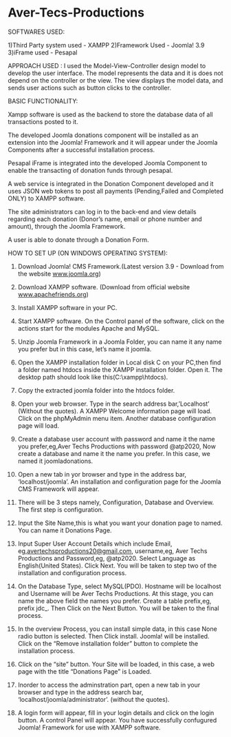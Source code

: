 # Aver-Tecs-Productions

SOFTWARES USED:

1)Third Party system used - XAMPP 2)Framework Used - Joomla! 3.9 3)iFrame used - Pesapal

APPROACH USED : I used the Model-View-Controller design model to develop the user interface. The model represents the data and it is does not depend on the controller or the view. The view displays the model data, and sends user actions such as button clicks to the controller.

BASIC FUNCTIONALITY:

Xampp software is used as the backend to store the database data of all transactions posted to it.

The developed Joomla donations component will be installed as an extension into the Joomla! Framework and it will appear under the Joomla Components after a successful installation process.

Pesapal iFrame is integrated into the developed Joomla Component to enable the transacting of donation funds through pesapal.

A web service is integrated in the Donation Component developed and it uses JSON web tokens to post all payments (Pending,Failed and Completed ONLY) to XAMPP software.

The site administrators can log in to the back-end and view details regarding each donation (Donor’s name, email or phone number and amount), through the Joomla Framework.

A user is able to donate through a Donation Form.

HOW TO SET UP (ON WINDOWS OPERATING SYSTEM):

1) Download Joomla! CMS Framework.(Latest version 3.9 - Download from the website www.joomla.org)

2) Download XAMPP software. (Download from official website www.apachefriends.org)

3) Install XAMPP software in your PC.

4) Start XAMPP software. On the Control panel of the software, click on the actions start for the modules Apache and MySQL.

4) Unzip Joomla Framework in a Joomla Folder, you can name it any name you prefer but in this case, let’s name it joomla.

5) Open the XAMPP installation folder in Local disk C on your PC,then find a folder named htdocs inside the XAMPP installation folder. Open it. The desktop path should look like this(C:\xampp\htdocs).

6) Copy the extracted joomla folder into the htdocs folder.

7) Open your web browser. Type in the search address bar,’Localhost’ (Without the quotes). A XAMPP Welcome information page will load. Click on the phpMyAdmin menu item. Another database configuration page will load.

8) Create a database user account with password and name it the name you prefer,eg,Aver Techs Productions with password @atp2020, Now create a database and name it the name you prefer. In this case, we named it joomladonations.

9) Open a new tab in yor browser and type in the address bar, ‘localhost/joomla’. An installation and configuration page for the Joomla CMS Framework will appear.

10) There will be 3 steps namely, Configuration, Database and Overview. The first step is configuration.

11) Input the Site Name,this is what you want your donation page to named. You can name it Donations Page.

12) Input Super User Account Details which include Email, eg,avertechsproductions20@gmail.com, username,eg, Aver Techs Productions and Password,eg, @atp2020. Select Language as English(United States). Click Next. You will be taken to step two of the installation and configuration process.

13) On the Database Type, select MySQL(PDO). Hostname will be localhost and Username will be Aver Techs Productions. At this stage, you can name the above field the names you prefer. Create a table prefix,eg, prefix jdc_. Then Click on the Next Button. You will be taken to the final process.

14) In the overview Process, you can install simple data, in this case None radio button is selected. Then Click install. Joomla! will be installed. Click on the “Remove installation folder” button to complete the installation process.

15) Click on the “site” button. Your Site will be loaded, in this case, a web page with the title “Donations Page” is Loaded.

16) Inorder to access the adminstration part, open a new tab in your browser and type in the address search bar, ‘localhost/joomla/administrator’. (without the quotes).

17) A login form will appear, fill in your login details and click on the login button. A control Panel will appear. You have successfully confugured Joomla! Framework for use with XAMPP software.
